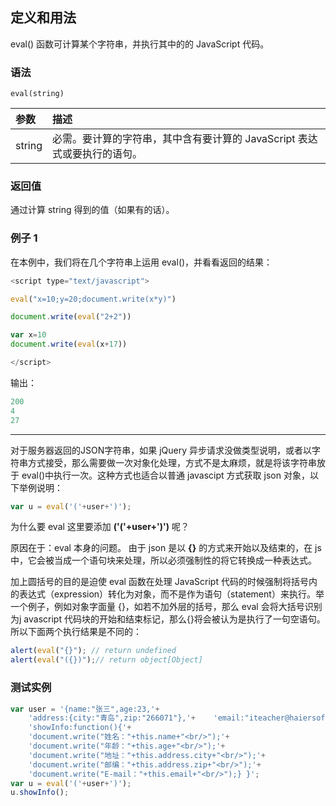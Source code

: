 ## 定义和用法

eval() 函数可计算某个字符串，并执行其中的的 JavaScript 代码。

### 语法

```
eval(string)
```

| 参数   | 描述                                                         |
| :----- | :----------------------------------------------------------- |
| string | 必需。要计算的字符串，其中含有要计算的 JavaScript 表达式或要执行的语句。 |

### 返回值

通过计算 string 得到的值（如果有的话）。

### 例子 1

在本例中，我们将在几个字符串上运用 eval()，并看看返回的结果：

```javascript
<script type="text/javascript">

eval("x=10;y=20;document.write(x*y)")

document.write(eval("2+2"))

var x=10
document.write(eval(x+17))

</script>
```

输出：

```javascript
200
4
27
```

*****

对于服务器返回的JSON字符串，如果 jQuery 异步请求没做类型说明，或者以字符串方式接受，那么需要做一次对象化处理，方式不是太麻烦，就是将该字符串放于 eval()中执行一次。这种方式也适合以普通 javascipt 方式获取 json 对象，以下举例说明：

```javascript
var u = eval('('+user+')');
```

为什么要 eval 这里要添加 **('('+user+')')** 呢？

原因在于：eval 本身的问题。 由于 json 是以 **{}** 的方式来开始以及结束的，在 js 中，它会被当成一个语句块来处理，所以必须强制性的将它转换成一种表达式。

加上圆括号的目的是迫使 eval 函数在处理 JavaScript 代码的时候强制将括号内的表达式（expression）转化为对象，而不是作为语句（statement）来执行。举一个例子，例如对象字面量 {}，如若不加外层的括号，那么 eval 会将大括号识别为j avascript 代码块的开始和结束标记，那么{}将会被认为是执行了一句空语句。所以下面两个执行结果是不同的：

```javascript
alert(eval("{}"); // return undefined
alert(eval("({})");// return object[Object]
```

### 测试实例

```javascript
var user = '{name:"张三",age:23,'+   
    'address:{city:"青岛",zip:"266071"},'+    'email:"iteacher@haiersoft.com.cn",'+  
    'showInfo:function(){'+  
    'document.write("姓名："+this.name+"<br/>");'+  
    'document.write("年龄："+this.age+"<br/>");'+  
    'document.write("地址："+this.address.city+"<br/>");'+  
    'document.write("邮编："+this.address.zip+"<br/>");'+  
    'document.write("E-mail："+this.email+"<br/>");} }';   
var u = eval('('+user+')');  
u.showInfo();
```